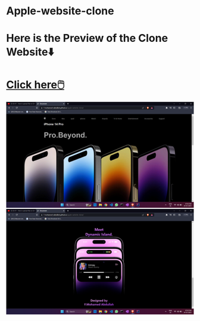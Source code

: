 # Apple-website-clone

<h1><strong>Here is the Preview of the Clone Website⬇️</strong></h1>
<h1><a href="https://f-mohamed-abdullah.github.io/apple-website-clone/">Click here🖱️</a></h1>

  
  <img src="https://raw.githubusercontent.com/f-mohamed-abdullah/apple-website-clone/main/ScreenShots/Screenshot%20(11).png">
  
  <img src="https://raw.githubusercontent.com/f-mohamed-abdullah/apple-website-clone/main/ScreenShots/Screenshot%20(12).png">
